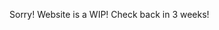 Sorry! Website is a WIP! Check back in 3 weeks!



<script src="http://code.jquery.com/jquery-1.4.2.min.js"></script>
<script>
    var x = document.getElementsByClassName("site-footer-credits");
    setTimeout(() => { x[0].remove(); }, 10);
</script>
